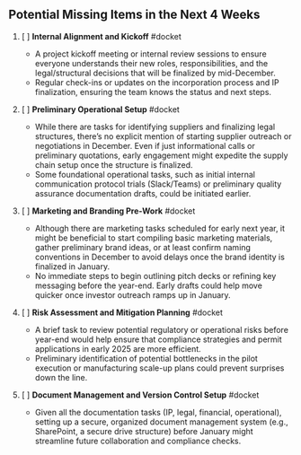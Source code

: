 ## Potential Missing Items in the Next 4 Weeks

1. [ ] **Internal Alignment and Kickoff** #docket
   - A project kickoff meeting or internal review sessions to ensure everyone understands their new roles, responsibilities, and the legal/structural decisions that will be finalized by mid-December.
   - Regular check-ins or updates on the incorporation process and IP finalization, ensuring the team knows the status and next steps.

2. [ ] **Preliminary Operational Setup** #docket
   - While there are tasks for identifying suppliers and finalizing legal structures, there’s no explicit mention of starting supplier outreach or negotiations in December. Even if just informational calls or preliminary quotations, early engagement might expedite the supply chain setup once the structure is finalized.
   - Some foundational operational tasks, such as initial internal communication protocol trials (Slack/Teams) or preliminary quality assurance documentation drafts, could be initiated earlier.

3. [ ] **Marketing and Branding Pre-Work** #docket
   - Although there are marketing tasks scheduled for early next year, it might be beneficial to start compiling basic marketing materials, gather preliminary brand ideas, or at least confirm naming conventions in December to avoid delays once the brand identity is finalized in January.
   - No immediate steps to begin outlining pitch decks or refining key messaging before the year-end. Early drafts could help move quicker once investor outreach ramps up in January.

4. [ ] **Risk Assessment and Mitigation Planning** #docket
   - A brief task to review potential regulatory or operational risks before year-end would help ensure that compliance strategies and permit applications in early 2025 are more efficient.
   - Preliminary identification of potential bottlenecks in the pilot execution or manufacturing scale-up plans could prevent surprises down the line.

5. [ ] **Document Management and Version Control Setup** #docket
   - Given all the documentation tasks (IP, legal, financial, operational), setting up a secure, organized document management system (e.g., SharePoint, a secure drive structure) before January might streamline future collaboration and compliance checks.
